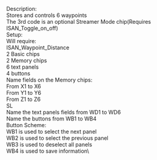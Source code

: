 Description:\
    Stores and controls 6 waypoints\
    The 3rd code is an optional Streamer Mode chip(Requires ISAN_Toggle_on_off)\
Setup:\
    Will require:\
    ISAN_Waypoint_Distance\
    2 Basic chips\
    2 Memory chips\
    6 text panels\
    4 buttons\
Name fields on the Memory chips:\
    From X1 to X6\
    From Y1 to Y6\
    From Z1 to Z6\
    SL\
Name the text panels fields from WD1 to WD6\
Name the buttons from WB1 to WB4\
Button Scheme:\
    WB1 is used to select the next panel\
    WB2 is used to select the previous panel\
    WB3 is used to deselect all panels\
    WB4 is used to save information\